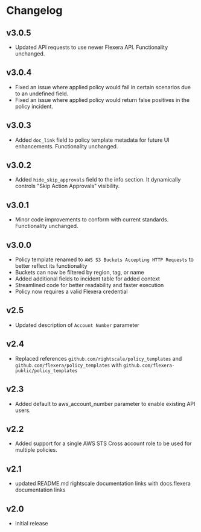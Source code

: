 # Changelog

## v3.0.5

- Updated API requests to use newer Flexera API. Functionality unchanged.

## v3.0.4

- Fixed an issue where applied policy would fail in certain scenarios due to an undefined field.
- Fixed an issue where applied policy would return false positives in the policy incident.

## v3.0.3

- Added `doc_link` field to policy template metadata for future UI enhancements. Functionality unchanged.

## v3.0.2

- Added `hide_skip_approvals` field to the info section. It dynamically controls "Skip Action Approvals" visibility.

## v3.0.1

- Minor code improvements to conform with current standards. Functionality unchanged.

## v3.0.0

- Policy template renamed to `AWS S3 Buckets Accepting HTTP Requests` to better reflect its functionality
- Buckets can now be filtered by region, tag, or name
- Added additional fields to incident table for added context
- Streamlined code for better readability and faster execution
- Policy now requires a valid Flexera credential

## v2.5

- Updated description of `Account Number` parameter

## v2.4

- Replaced references `github.com/rightscale/policy_templates` and `github.com/flexera/policy_templates` with `github.com/flexera-public/policy_templates`

## v2.3

- Added default to aws_account_number parameter to enable existing API users.

## v2.2

- Added support for a single AWS STS Cross account role to be used for multiple policies.

## v2.1

- updated README.md rightscale documentation links with docs.flexera documentation links

## v2.0

- initial release
